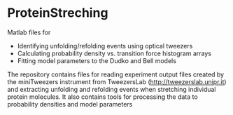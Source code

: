 # ProteinStreching
Matlab files for 
- Identifying unfolding/refolding events using optical tweezers
- Calculating probability density vs. transition force histogram arrays
- Fitting model parameters to the Dudko and Bell models

The repository contains files for reading experiment output files created by 
the miniTweezers instrument from TweezersLab (http://tweezerslab.unipr.it)
and extracting unfolding and refolding events when stretching individual protein molecules.
It also contains tools for processing the data to probability densities and model parameters
